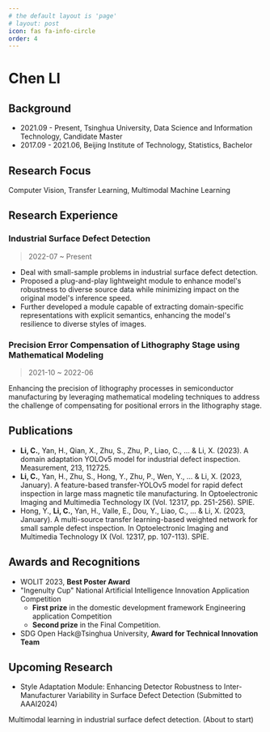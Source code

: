 ```yaml
---
# the default layout is 'page'
# layout: post
icon: fas fa-info-circle
order: 4
---
```


<!-- > Add Markdown syntax content to file `_tabs/about.md`{: .filepath } and it will show up on this page.
> {: .prompt-tip } -->

# Chen LI

## Background

- 2021.09 - Present, Tsinghua University, Data Science and Information Technology, Candidate Master
- 2017.09 - 2021.06, Beijing Institute of Technology, Statistics, Bachelor

## Research Focus

Computer Vision, Transfer Learning, Multimodal Machine Learning

## Research Experience

### Industrial Surface Defect Detection

> 2022-07 ~ Present

- Deal with small-sample problems in industrial surface defect detection.
- Proposed a plug-and-play lightweight module to enhance model's robustness to diverse source data while minimizing impact on the original model's inference speed.
- Further developed a module capable of extracting domain-specific representations with explicit semantics, enhancing the model's resilience to diverse styles of images.

### Precision Error Compensation of Lithography Stage using Mathematical Modeling

> 2021-10 ~ 2022-06

Enhancing the precision of lithography processes in semiconductor manufacturing by leveraging mathematical modeling techniques to address the challenge of compensating for positional errors in the lithography stage.

## Publications

- **Li, C.**, Yan, H., Qian, X., Zhu, S., Zhu, P., Liao, C., ... & Li, X. (2023). A domain adaptation YOLOv5 model for industrial defect inspection. Measurement, 213, 112725.
- **Li, C.**, Yan, H., Zhu, S., Hong, Y., Zhu, P., Wen, Y., ... & Li, X. (2023, January). A feature-based transfer-YOLOv5 model for rapid defect inspection in large mass magnetic tile manufacturing. In Optoelectronic Imaging and Multimedia Technology IX (Vol. 12317, pp. 251-256). SPIE.
- Hong, Y., **Li, C.**, Yan, H., Valle, E., Dou, Y., Liao, C., ... & Li, X. (2023, January). A multi-source transfer learning-based weighted network for small sample defect inspection. In Optoelectronic Imaging and Multimedia Technology IX (Vol. 12317, pp. 107-113). SPIE.

## Awards and Recognitions

- WOLIT 2023, **Best Poster Award**
- "Ingenulty Cup" National Artificial Intelligence Innovation Application Competition
  - **First prize** in the domestic development framework Engineering application Competition
  - **Second prize** in the Final Competition.
- SDG Open Hack@Tsinghua University, **Award for Technical Innovation Team**

## Upcoming Research

- Style Adaptation Module: Enhancing Detector Robustness to Inter-Manufacturer Variability in Surface Defect Detection (Submitted to AAAI2024)

Multimodal learning in industrial surface defect detection. (About to start)

<!-- ## Personal Statement -->
